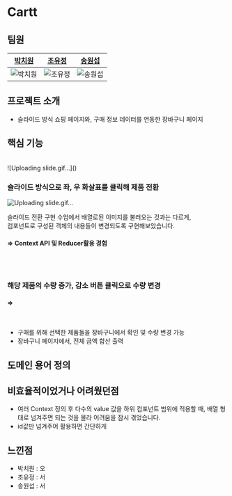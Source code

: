 # Cartt

## 팀원

|               [박치원](https://github.com/chich2)               |              [조유정](https://github.com/hellena345)               |             [송원섭](https://github.com/sws6641)              |
| :-------------------------------------------------------------: | :-------------------------------------------------------------: | :-------------------------------------------------------------: |
| ![박치원](https://avatars.githubusercontent.com/u/59588641?s=400&v=4) | ![조유정](https://avatars.githubusercontent.com/u/151507047?v=4) | ![송원섭](https://avatars.githubusercontent.com/u/43631736?v=4) |


## 프로젝트 소개

- 슬라이드 방식 쇼핑 페이지와,
  구매 정보 데이터를 연동한 장바구니 페이지


## 핵심 기능
<br/>
![Uploading slide.gif…]()

### 슬라이드 방식으로 좌, 우 화살표를 클릭해 제품 전환
![Uploading slide.gif…]()

슬라이드 전환 구현 수업에서 배열로된 이미지를 불러오는 것과는 다르게,
<br/>
컴포넌트로 구성된 객체의 내용들이 변경되도록 구현해보았습니다.
#### => Context API 및 Reducer활용 경험

<br/>
<br/>

### 해당 제품의 수량 증가, 감소 버튼 클릭으로 수량 변경

#### => 
<br/>

- 구매를 위해 선택한 제품들을 장바구니에서 확인 및 수량 변경 가능
- 장바구니 페이지에서, 전체 금액 합산 출력


## 도메인 용어 정의


## 비효율적이었거나 어려웠던점
- 여러 Context 정의 후 다수의 value 값을 하위 컴포넌트 범위에 적용할 때, 배열 형태로 넘겨주면 되는 것을 몰라 어려움을 잠시 겪었습니다.
- id값만 넘겨주어 활용하면 간단하게 


## 느낀점

- 박치원 : 오
- 조유정 : 서
- 송원섭 : 서

